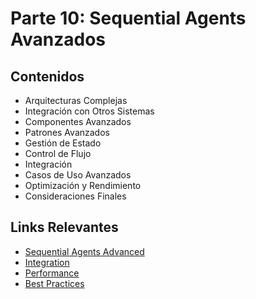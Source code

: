 # Parte 10: Sequential Agents Avanzados

## Contenidos

- Arquitecturas Complejas
- Integración con Otros Sistemas
- Componentes Avanzados
- Patrones Avanzados
- Gestión de Estado
- Control de Flujo
- Integración
- Casos de Uso Avanzados
- Optimización y Rendimiento
- Consideraciones Finales

## Links Relevantes

- [Sequential Agents Advanced](../../usar-flowise/agentflows/sequential-agents/advanced.md)
- [Integration](../../usar-flowise/agentflows/sequential-agents/integration.md)
- [Performance](../../usar-flowise/agentflows/sequential-agents/performance.md)
- [Best Practices](../../usar-flowise/agentflows/sequential-agents/best-practices.md) 